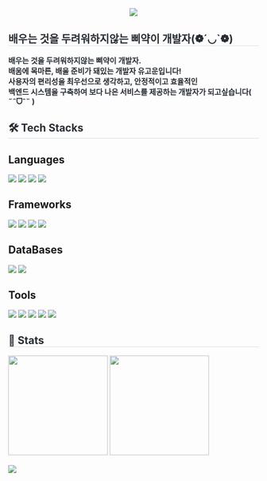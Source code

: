 <div align= "center">
    <img src="https://capsule-render.vercel.app/api?type=shark&color=ffff99&height=120&text=WELCOME%20TO%20THE%20GoWoon's%20GitHub('-'🖐🏻)&animation=blink&fontColor=000000&fontSize=40" />
    </div>
    <div style="text-align: left;"> 
    <h2 style="border-bottom: 1px solid #d8dee4; color: #282d33;"> 배우는 것을 두려워하지않는 삐약이 개발자(❁´◡`❁) </h2>  
    <div style="font-weight: 700; font-size: 15px; text-align: left; color: #282d33;"> 배우는 것을 두려워하지않는 삐약이 개발자. </li><br></li>배움에 목마른, 배울 준비가 돼있는 개발자 유고운입니다!</li><br></li>사용자의 편리성을 최우선으로 생각하고, 안정적이고 효율적인<br> 백엔드 시스템을 구축하여 보다 나은 서비스를 제공하는 개발자가 되고싶습니다( ˶ˆᗜˆ˵ ) </div> 
    </div>
    <div style="text-align: left;">
    <h2 style="border-bottom: 1px solid #d8dee4; color: #282d33;"> 🛠️ Tech Stacks </h2>
    <div style="margin: ; text-align: left;" "text-align: left;">
          <h2>Languages</h2>
          <img src="https://img.shields.io/badge/Java-007396?style=for-the-badge&logo=Java&logoColor=white">
          <img src="https://img.shields.io/badge/HTML5-E34F26?style=for-the-badge&logo=HTML5&logoColor=white">
          <img src="https://img.shields.io/badge/CSS3-1572B6?style=for-the-badge&logo=CSS3&logoColor=white">
          <img src="https://img.shields.io/badge/Javascript-F7DF1E?style=for-the-badge&logo=Javascript&logoColor=white">
          <h2>Frameworks</h2>
          <img src="https://img.shields.io/badge/Spring-6DB33F?style=for-the-badge&logo=Spring&logoColor=white">
          <img src="https://img.shields.io/badge/Spring Boot-578B34?style=for-the-badge&logo=Spring Boot&logoColor=white">
          <img src="https://img.shields.io/badge/Bootstrap-7952B3?style=for-the-badge&logo=Bootstrap&logoColor=white">
          <img src="https://img.shields.io/badge/Ajax-9999FF?style=for-the-badge&logo=Ajax&logoColor=white">
          <h2>DataBases</h2>
          <img src="https://img.shields.io/badge/MySQL-4479A1?style=for-the-badge&logo=MySQL&logoColor=white">
          <img src="https://img.shields.io/badge/Oracle-F80000?style=for-the-badge&logo=Oracle&logoColor=white">
          <h2>Tools</h2>
          <img src="https://img.shields.io/badge/Dbeaver-1997B5?style=for-the-badge&logo=DBeaver&logoColor=white">
          <img src="https://img.shields.io/badge/IntelliJ IDea-FF5A5F?style=for-the-badge&logo=IntelliJ IDea&logoColor=white">  
          <img src="https://img.shields.io/badge/VS code-0078C0?style=for-the-badge&logo=VS Code&logoColor=white"> 
          <img src="https://img.shields.io/badge/Github-FFDF6F?style=for-the-badge&logo=Github&logoColor=white">
          <img src="https://img.shields.io/badge/Notion-E8E8E8?style=for-the-badge&logo=Notion&logoColor=white">
          <br/>
          </div>
    </div>
    <div style="text-align: left;"> 
    <h2 style="border-bottom: 1px solid #d8dee4; color: #282d33;"> 🏅 Stats </h2> 
      <div style="text-align: left;">
        <img src="https://github-readme-stats.vercel.app/api?username=GoniGoniiiii&layout=compact&bg_color=180,00000000&title_color=000000&text_color=000000" style="height:200px">
        <img src="https://github-readme-stats.vercel.app/api/top-langs/?username=GoniGoniiiii&layout=compact&bg_color=180,00000000&title_color=000000&text_color=000000" style="height:200px"/>
<br><br>
<a href="https://github.com/ashutosh00710/github-readme-activity-graph">
    <img src="https://github-readme-activity-graph.vercel.app/graph?username=GoniGoniiiii&bg_color=white&color=000000&line=E8E8E8&point=000000&custom_title=고운's%20Contribution%20Graph">

</a>
